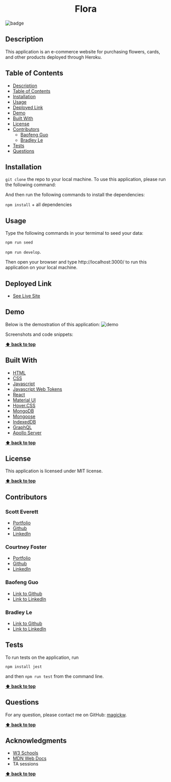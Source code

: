 <h1 align="center">Flora</h1>
  
![badge](https://img.shields.io/badge/license-MIT-blue.svg)

## Description
This application is an e-commerce website for purchasing flowers, cards, and other products deployed through Heroku.

## Table of Contents
- [Description](#description)
- [Table of Contents](#table-of-contents)
- [Installation](#installation)
- [Usage](#usage)
- [Deployed Link](#deployed-link)
- [Demo](#demo)
- [Built With](#built-with)
- [License](#license)
- [Contributors](#contributors)
  - [Baofeng Guo](#baofeng-guo)
  - [Bradley Le](#bradley-le)
- [Tests](#tests)
- [Questions](#questions)

## Installation
`git clone` the repo to your local machine. To use this application, please run the following command:


And then run the following commands to install the dependencies: 

`npm install` + all dependencies



## Usage
Type the following commands in your termimal to seed your data:

`npm run seed`

`npm run develop`.

Then open your browser and type http://localhost:3000/ to run this application on your local machine.


## Deployed Link
* [See Live Site](https://guarded-river-83014.herokuapp.com/)

## Demo
Below is the demostration of this application:
<img src="demo/demo.gif" alt="demo" />

Screenshots and code snippets:




**[⬆ back to top](#table-of-contents)**

## Built With


* [HTML](https://developer.mozilla.org/en-US/docs/Web/HTML)
* [CSS](https://developer.mozilla.org/en-US/docs/Web/CSS)
* [Javascript](https://developer.mozilla.org/en-US/docs/Web/JavaScript)
* [Javascript Web Tokens](https://jwt.io/)
* [React](https://reactjs.org/docs/getting-started.html)
* [Material UI](https://mui.com/)
* [Hover.CSS](http://ianlunn.github.io/Hover/)
* [MongoDB](https://docs.mongodb.com/)
* [Mongoose](https://mongoosejs.com/docs/api.html)
* [IndexedDB](https://developer.mozilla.org/en-US/docs/Web/API/IndexedDB_API)
* [GraphQL](https://graphql.org/learn/)
* [Apollo Server](https://www.apollographql.com/docs/apollo-server/)
  
**[⬆ back to top](#table-of-contents)**

## License
This application is licensed under MIT license. 

**[⬆ back to top](#table-of-contents)**

## Contributors

### **Scott Everett** 

- [Portfolio](https://scottybuoy.github.io/react-portfolio/)
- [Github](https://github.com/scottybuoy)
- [LinkedIn](https://www.linkedin.com/in/scott-everett-web-development/)
  
   
### **Courtney Foster** 

- [Portfolio](https://cfoster121.github.io/portfolio-3/)
- [Github](https://github.com/cfoster121)
- [LinkedIn](https://www.linkedin.com/in/courtney-foster-0b364575/)

### Baofeng Guo
- [Link to Github](https://github.com/magickw)
- [Link to LinkedIn](https://www.linkedin.com/in/bfguo/)

### Bradley Le
- [Link to Github](https://www.github.com/plotinusspascual)
- [Link to LinkedIn](https://www.linkedin.com/in/jose-plotinuss-pascual/)

## Tests
To run tests on the application, run

`npm install jest`

and then `npm run test` from the command line.

**[⬆ back to top](#table-of-contents)**

## Questions
For any question, please contact me on GitHub: [magickw](https://github.com/magickw).

**[⬆ back to top](#table-of-contents)**

## Acknowledgments

* [W3 Schools](https://www.w3schools.com/)
* [MDN Web Docs](https://developer.mozilla.org/en-US/)
* TA sessions

**[⬆ back to top](#table-of-contents)**


